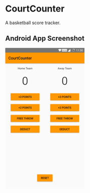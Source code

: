 # CourtCounter

A basketball score tracker.

## Android App Screenshot

<img src="https://raw.githubusercontent.com/GiCarden/CourtCounter/master/screenshots/CourtCounter_Screenshot.jpg" alt="CourtCounter Screenshot" width="50%" height="50%">
                           